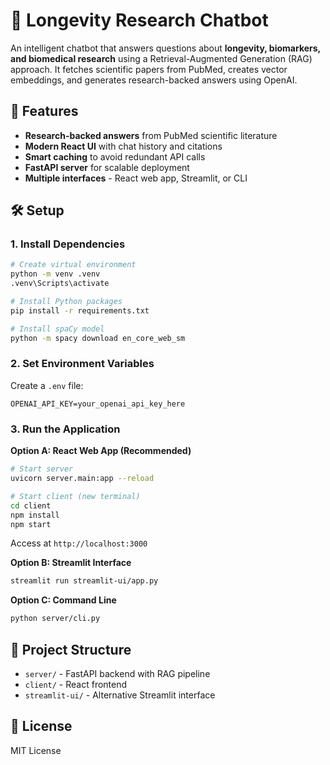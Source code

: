 # 🧬 Longevity Research Chatbot

An intelligent chatbot that answers questions about **longevity, biomarkers, and biomedical research** using a Retrieval-Augmented Generation (RAG) approach. It fetches scientific papers from PubMed, creates vector embeddings, and generates research-backed answers using OpenAI.

## 🚀 Features

- **Research-backed answers** from PubMed scientific literature
- **Modern React UI** with chat history and citations
- **Smart caching** to avoid redundant API calls
- **FastAPI server** for scalable deployment
- **Multiple interfaces** - React web app, Streamlit, or CLI

## 🛠️ Setup

### 1. Install Dependencies
```bash
# Create virtual environment
python -m venv .venv
.venv\Scripts\activate

# Install Python packages
pip install -r requirements.txt

# Install spaCy model
python -m spacy download en_core_web_sm
```

### 2. Set Environment Variables
Create a `.env` file:
```
OPENAI_API_KEY=your_openai_api_key_here
```

### 3. Run the Application

**Option A: React Web App (Recommended)**
```bash
# Start server
uvicorn server.main:app --reload

# Start client (new terminal)
cd client
npm install
npm start
```
Access at `http://localhost:3000`

**Option B: Streamlit Interface**
```bash
streamlit run streamlit-ui/app.py
```

**Option C: Command Line**
```bash
python server/cli.py
```

## 📁 Project Structure

- `server/` - FastAPI backend with RAG pipeline
- `client/` - React frontend
- `streamlit-ui/` - Alternative Streamlit interface

## 📜 License

MIT License
